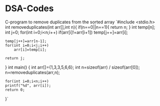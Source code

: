 # DSA-Codes
C-program to remove duplicates from the sorted array
`#include <stdio.h>
int removeduplicates(int arr[],int n){
    if(n==0||n==1){
        return n;
    }
    int temp[n];
    int j=0;
    for(int i=0;i<n;i++)
        if(arr[i]!=arr[i+1])
            temp[j++]=arr[i];
            
    temp[j++]=arr[n-1];
    for(int i=0;i<j;i++)
        arr[i]=temp[i];
        
    return j;
        
    
}
int main() {
    int arr[]={1,3,3,5,6,6};
    int n=sizeof(arr) / sizeof(arr[0]);
    n=removeduplicates(arr,n);
    
    for(int i=0;i<n;i++)
    printf("%d", arr[i]);
    return 0;
    
}`
